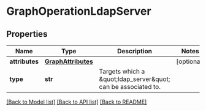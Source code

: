 # GraphOperationLdapServer

## Properties
Name | Type | Description | Notes
------------ | ------------- | ------------- | -------------
**attributes** | [**GraphAttributes**](GraphAttributes.md) |  | [optional] 
**type** | **str** | Targets which a \&quot;ldap_server\&quot; can be associated to. | 

[[Back to Model list]](../README.md#documentation-for-models) [[Back to API list]](../README.md#documentation-for-api-endpoints) [[Back to README]](../README.md)

